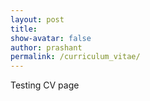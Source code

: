 ```yaml
---
layout: post
title:
show-avatar: false
author: prashant
permalink: /curriculum_vitae/
---
```


Testing CV page
